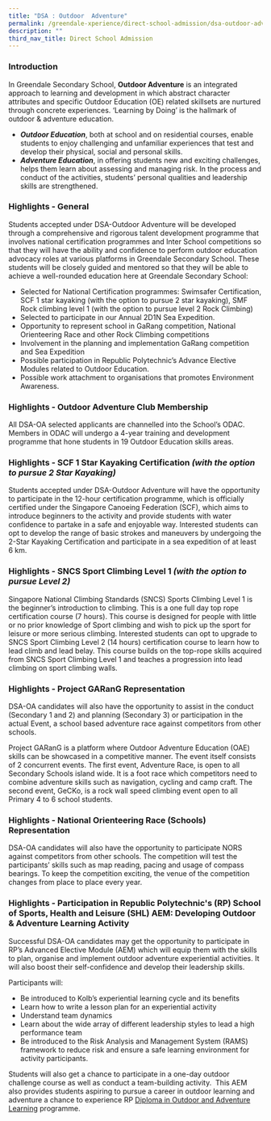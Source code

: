 ```yaml
---
title: "DSA : Outdoor  Adventure"
permalink: /greendale-xperience/direct-school-admission/dsa-outdoor-adventure-education/
description: ""
third_nav_title: Direct School Admission
---
```

### Introduction 

In Greendale Secondary School, **Outdoor Adventure** is an integrated approach to learning and development in which abstract character attributes and specific Outdoor Education (OE) related skillsets are nurtured through concrete experiences. ‘Learning by Doing’ is the hallmark of outdoor & adventure education.

*   **_Outdoor Education_**, both at school and on residential courses, enable students to enjoy challenging and unfamiliar experiences that test and develop their physical, social and personal skills.
*   **_Adventure Education_**, in offering students new and exciting challenges, helps them learn about assessing and managing risk. In the process and conduct of the activities, students’ personal qualities and leadership skills are strengthened.

### Highlights - General

Students accepted under DSA-Outdoor Adventure will be developed through a comprehensive and rigorous talent development programme that involves national certification programmes and Inter School competitions so that they will have the ability and confidence to perform outdoor education advocacy roles at various platforms in Greendale Secondary School. These students will be closely guided and mentored so that they will be able to achieve a well-rounded education here at Greendale Secondary School:

*   Selected for National Certification programmes: Swimsafer Certification, SCF 1 star kayaking (with the option to pursue 2 star kayaking), SMF Rock climbing level 1 (with the option to pursue level 2 Rock Climbing)
*   Selected to participate in our Annual 2D1N Sea Expedition.
*   Opportunity to represent school in GaRang competition, National Orienteering Race and other Rock Climbing competitions
*   Involvement in the planning and implementation GaRang competition and Sea Expedition
*   Possible participation in Republic Polytechnic’s Advance Elective Modules related to Outdoor Education.
*   Possible work attachment to organisations that promotes Environment Awareness.

### Highlights - Outdoor Adventure Club Membership

All DSA-OA selected applicants are channelled into the School’s ODAC. Members in ODAC will undergo a 4-year training and development programme that hone students in 19 Outdoor Education skills areas.

### Highlights - SCF 1 Star Kayaking Certification _(with the option to pursue 2 Star Kayaking)_

Students accepted under DSA-Outdoor Adventure will have the opportunity to participate in the 12-hour certification programme, which is officially certified under the Singapore Canoeing Federation (SCF), which aims to introduce beginners to the activity and provide students with water confidence to partake in a safe and enjoyable way. Interested students can opt to develop the range of basic strokes and maneuvers by undergoing the 2-Star Kayaking Certification and participate in a sea expedition of at least 6 km.

### Highlights - **SNCS Sport Climbing Level 1** _(with the option to pursue Level 2)_

Singapore National Climbing Standards (SNCS) Sports Climbing Level 1 is the beginner’s introduction to climbing. This is a one full day top rope certification course (7 hours). This course is designed for people with little or no prior knowledge of Sport climbing and wish to pick up the sport for leisure or more serious climbing. Interested students can opt to upgrade to SNCS Sport Climbing Level 2 (14 hours) certification course to learn how to lead climb and lead belay. This course builds on the top-rope skills acquired from SNCS Sport Climbing Level 1 and teaches a progression into lead climbing on sport climbing walls.

### Highlights - Project GARanG Representation

DSA-OA candidates will also have the opportunity to assist in the conduct (Secondary 1 and 2) and planning (Secondary 3) or participation in the actual Event, a school based adventure race against competitors from other schools.

Project GARanG is a platform where Outdoor Adventure Education (OAE) skills can be showcased in a competitive manner. The event itself consists of 2 concurrent events. The first event, Adventure Race, is open to all Secondary Schools island wide. It is a foot race which competitors need to combine adventure skills such as navigation, cycling and camp craft. The second event, GeCKo, is a rock wall speed climbing event open to all Primary 4 to 6 school students.

### Highlights - **National Orienteering Race (Schools) Representation**

DSA-OA candidates will also have the opportunity to participate NORS against competitors from other schools. The competition will test the participants’ skills such as map reading, pacing and usage of compass bearings. To keep the competition exciting, the venue of the competition changes from place to place every year.

### Highlights - **Participation in Republic Polytechnic's (RP) School of Sports, Health and Leisure (SHL) AEM: Developing Outdoor & Adventure Learning Activity**

Successful DSA-OA candidates may get the opportunity to participate in RP’s Advanced Elective Module (AEM) which will equip them with the skills to plan, organise and implement outdoor adventure experiential activities. It will also boost their self-confidence and develop their leadership skills.

Participants will:

*   Be introduced to Kolb’s experiential learning cycle and its benefits
*   Learn how to write a lesson plan for an experiential activity
*   Understand team dynamics
*   Learn about the wide array of different leadership styles to lead a high performance team
*   Be introduced to the Risk Analysis and Management System (RAMS) framework to reduce risk and ensure a safe learning environment for activity participants.

Students will also get a chance to participate in a one-day outdoor challenge course as well as conduct a team-building activity.  This AEM also provides students aspiring to pursue a career in outdoor learning and adventure a chance to experience RP [Diploma in Outdoor and Adventure Learning](https://www.rp.edu.sg/shl/full-time-diplomas/details/r33) programme.

